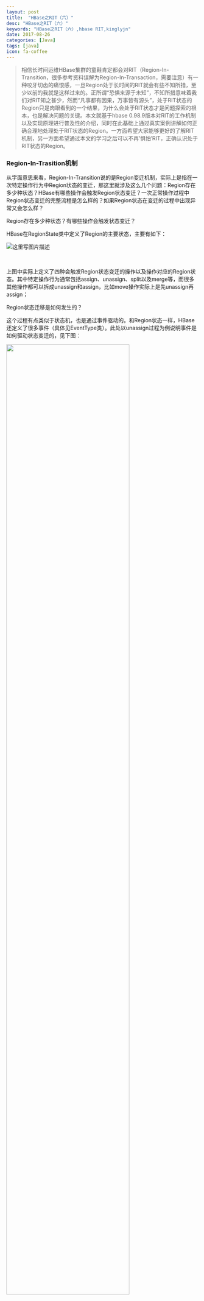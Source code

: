 ```yaml
---
layout: post
title:  "HBase之RIT（六）"
desc: "HBase之RIT（六）"
keywords: "HBase之RIT（六）,hbase RIT,kinglyjn"
date: 2017-08-26
categories: [Java]
tags: [java]
icon: fa-coffee
---
```


> 相信长时间运维HBase集群的童鞋肯定都会对RIT（Region-In-Transition，很多参考资料误解为Region-In-Transaction，需要注意）有一种咬牙切齿的痛恨感，一旦Region处于长时间的RIT就会有些不知所措，至少以前的我就是这样过来的。正所谓“恐惧来源于未知”，不知所措意味着我们对RIT知之甚少，然而“凡事都有因果，万事皆有源头”，处于RIT状态的Region只是肉眼看到的一个结果，为什么会处于RIT状态才是问题探索的根本，也是解决问题的关键。本文就基于hbase 0.98.9版本对RIT的工作机制以及实现原理进行普及性的介绍，同时在此基础上通过真实案例讲解如何正确合理地处理处于RIT状态的Region。一方面希望大家能够更好的了解RIT机制，另一方面希望通过本文的学习之后可以不再’惧怕’RIT，正确认识处于RIT状态的Region。



### Region-In-Trasition机制

从字面意思来看，Region-In-Transition说的是Region变迁机制，实际上是指在一次特定操作行为中Region状态的变迁，那这里就涉及这么几个问题：Region存在多少种状态？HBase有哪些操作会触发Region状态变迁？一次正常操作过程中Region状态变迁的完整流程是怎么样的？如果Region状态在变迁的过程中出现异常又会怎么样？<br>

Region存在多少种状态？有哪些操作会触发状态变迁？<br>

HBase在RegionState类中定义了Region的主要状态，主要有如下：<br>

![这里写图片描述](http://img.blog.csdn.net/20171213115429673?watermark/2/text/aHR0cDovL2Jsb2cuY3Nkbi5uZXQva2luZ2x5am4=/font/5a6L5L2T/fontsize/400/fill/I0JBQkFCMA==/dissolve/70/gravity/SouthEast)

<br>

上图中实际上定义了四种会触发Region状态变迁的操作以及操作对应的Region状态。其中特定操作行为通常包括assign、unassign、split以及merge等，而很多其他操作都可以拆成unassign和assign，比如move操作实际上是先unassign再assign；<br>

Region状态迁移是如何发生的？<br>

这个过程有点类似于状态机，也是通过事件驱动的。和Region状态一样，HBase还定义了很多事件（具体见EventType类）。此处以unassign过程为例说明事件是如何驱动状态变迁的，见下图：<br>

<img src="http://img.blog.csdn.net/20171213115544572?watermark/2/text/aHR0cDovL2Jsb2cuY3Nkbi5uZXQva2luZ2x5am4=/font/5a6L5L2T/fontsize/400/fill/I0JBQkFCMA==/dissolve/70/gravity/SouthEast" style="width:80%"/>
<br>

上图所示是Region在close时的状态变迁图，其中红字部分就是发生的各种事件。可见，如果发生M_ZK_REGION_CLOSING事件，Region就会从OPEN状态迁移到PENDING_CLOSE状态，而发生RS_ZK_REGION_CLOSING事件，Region会从PENDING_CLOSE状态迁移到CLOSING状态，以此类推，发生RS_ZK_REGION_CLOSED事件，Region就会从CLOSING状态迁移到CLOSED状态。当然，除了这些事件之外，HBase还定义了很多其他事件，在此就不一一列举。截至到此，我们知道Region是一个有限状态机，那这个状态机是如何正常工作的，HMaster、RegionServer、Zookeeper又在状态机工作过程中扮演了什么角色，那就接着往下看～<br>

一次正常操作过程中Region状态变迁的完整流程是怎么样的？<br>

接下来本节以unassign操作为例对这个流程进行解析：<br>

整个unassign操作是一个比较复杂的过程，涉及HMaster、RegionServer和Zookeeper三个组件：<br>

1. HMaster负责维护Region在整个操作过程中的状态变化，起到一个枢纽的作用。它有两个重要的HashMap数据结构，分别为regionStates和regionsInTransition，前者用来存储整个集群中所有Region及其当时状态，而后者主要存储在变迁过程中的Region及其状态，后者是前者的一个子集，不包含OPEN状态的Regions；

2. RegionServer负责接收HMaster的指令执行具体unassign操作，实际上就是关闭region操作；

3. Zookeeper负责存储操作过程中的事件，它有一个路径为/hbase/region-in-transition的节点。一旦一个Region发生unssign操作，就会在这个节点下生成一个子节点，子节点的内容是一个“事件”经过序列化的字符串，并且Master会监听在这个子节点上，一旦发生任何事件，Master就会监听到并更新Region的状态。

下图是整个流程示意图：

<img src="http://img.blog.csdn.net/20171213115650694?watermark/2/text/aHR0cDovL2Jsb2cuY3Nkbi5uZXQva2luZ2x5am4=/font/5a6L5L2T/fontsize/400/fill/I0JBQkFCMA==/dissolve/70/gravity/SouthEast" style="width:80%"/>
<br>

1. HMaster先执行事件M_ZK_REGION_CLOSING并更新RegionStates，将该Region的状态改为PENDING_CLOSE，并在regionsInTransition中插入一条记录；

2. 发送一条RPC命令给拥有该Region的RegionServer，责令其关闭该Region;

3. RegionServer接收到HMaster发送过来的命令之后，首先生成一个RS_ZK_REGION_CLOSING事件，更新到Zookeeper，Master监听到ZK节点变动之后更新regionStates，将该Region的状态改为CLOSING;

4. RegionServer执行真正的Region关闭操作：如果该Region正在执行flush或者compaction，等待操作完成；否则将该Region下的所有Memstore强制flush;

5. 完成之后生成事件RS_ZK_REGION_CLOSED，更新到Zookeeper，Master监听到ZK节点变动之后更新regionStates，将该Region的状态改为CLOSED;

到这里，基本上将unssign操作过程中涉及到的Region状态变迁解释清楚了，当然，其他诸如assign操作基本类似，在此不再赘述。这里其实还有一个问题，即关于HMaster上所有Region状态是否需要持久化的问题，刚开始接触这个问题的时候想想并不需要，这些处于RIT的状态信息完全可以通过Zookeeper上/region-in-transition的子节点信息构建出来。然而，在阅读HBase Book的相关章节时，看到如下信息：<br>

于是就充满了疑惑，一方面Master更新hbase:meta是一个远程操作，代价相对很大；另一方面Region状态内存更新和远程更新保证一致性比较困难；再者，Zookeeper上已经有相应RIT信息，再持久化一份并没有太大意义。为了对其进行确认，就查阅跟踪了一下源码，发现是否持久化取决于一个参数： hbase.assignment.usezk ，默认情况下该参数为true，表示使用zk情况下并不会对Region状态进行持久化（详见RegionStateStore类），可见HBase Book的那段说明存在问题，在此特别说明～<br>

如果Region状态在变迁的过程中出现异常会怎么样？<br>

再回顾unassign的整个过程就会发现一次完整操作涉及太多流程，任何异常都可能会导致Region处于较长时间的RIT状态，好在HBase针对常见的异常做了最基本的容错处理：<br>

1. Master宕机重启：Master在宕机之后会丢失所有内存中的信息，也包括RIT信息以及Region状态信息，因此在重启之后会第一时间重建这些信息。重启之后会遍历Zookeeper上/hbase/regions-in-transition节点下的所有子节点，解析所有子节点对应的最后一个‘事件’，解析完成之后一方面借此重建全局的Region状态，另一方面根据状态机转移图对处于RIT状态的Region进行处理。比如如果发现当前Region的状态是PENDING_CLOSE，Master就会再次据此向RegionServer发送’关闭Region’的RPC命令。

2. 其他异常宕机：HBase会在后台开启一个线程定期检查内存中处于RIT中的Region，一旦这些Region处于RIT状态的时长超过一定的阈值（由参数 hbase.master.assignment.timeoutmonitor.timeout 定义，默认600000ms）就会重新执行unassign或者assign操作。比如如果当前Region的状态是PENDING_CLOSE，而且处于该状态的时间超过了600000ms，Master就会重新执行unassign操作，向RegionServer再次发送’关闭Region’的RPC命令。

可见，HBase提供了基本的重试机制，保证在一些短暂异常的情况下能够通过不断重试拉起那些处于RIT状态的Region，进而保证操作的完整性和状态的一致性。 然而不幸的是，因为各种各样的原因，很多Region还是会掉入长时间的RIT状态，甚至是永久的RIT状态，必须人为干预才能解决，下面一节内容让我们看看都有哪些常见的场景会导致Region会处于永久RIT状态，以及遇到这类问题应该如何解决。<br>

### 永久RIT状态案例分析

> 通过RIT机制的了解，其实可以发现处于RIT状态Region并不是什么怪物，大部分处于RIT状态的Region都是短暂的，即使在大多数短暂异常的情况下HBase也提供了重试机制保证Region能够很快恢复正常。然而在一些特别极端的场景下还是会发生一些异常导致部分Region掉入永久的RIT状态，进而会引起表读写阻塞甚至整个集群的读写阻塞。下面我们举两个相关的案例进行说明：

#### 案例一：Compaction永久阻塞

现象：线上一个集群因为未知原因忽然就卡住了，读写完全进不来了；另外还有很多处于PENDING_CLOSE状态的Region。<br>

分析：集群卡住常见原因无非两个，一是Memstore总消耗内存大小超过了上限进而触发RegionServer级别flush，此时系统会阻塞集群执行长时间flush操作；二是storefile数量过多超过设定的上限阈值（参见：hbase.hstore.blockingStoreFiles），此时系统会阻塞所有flush请求而执行compaction。<br>

诊断：<br>

（1）首先查看了各个RegionServer上的Memstore使用大小，并没有达到设定的upperLimit。<br>

（2）再查看了一下所有RegionServer的storefile数量，瞬间石化了，store数为250的RegionServer上storefile数量竟然达到了1.5w+，很多单个store的storefile都超过了设定阈值100<br>

（3）初步怀疑是因为storefile数量过多引起的，看到这么多storefile的第一反应是手动执行major_compaction，然而所有的compact命令好像都没有起任何作用<br>

（4）无意中发现所有RegionServer的Compaction任务都是同一张表music_actions的，而且Compaction时间都基本持续了一两天。到此基本可以确认是因为表music_actions的Compaction任务长时间阻塞，占用了所有的Compaction线程资源，导致集群中所有其他表都无法执行Compaction任务，最后导致StoreFile大量堆积<br>

（5）那为什么会存在PENDING_CLOSE状态的Region呢？经查看，这些处于PENDING_CLOSE状态的Region全部来自于表music_actions，进一步诊断确认是由于在执行graceful_stop过程中unassign时遇到Compaction长时间阻塞导致RegionServer无法执行Region关闭（参考上文unassign过程），因而掉入了永久RIT<br>

解决方案：<br>

（1）这个问题中RIT和集群卡住原因都在于music_actions这张表的Compaction阻塞，因此需要定位Compaction阻塞的具体原因。经过一段时间的定位初步怀疑是因为这张表的编码导致，anyway，具体原因不重要，因为一旦Compaction阻塞，好像是没办法通过正常命令解除这种阻塞的。临时有用的办法是增大集群的Compaction线程，以期望有更多空闲线程可以处理集群中其他Compaction任务，消化大量堆积的StoreFiles<br>

（2）而永久性消灭这种Compaction阻塞只能先将这张表数据迁移出来，然后将这张表暴力删除。暴力删除就是先将HDFS对应文件删除，再将hbase:meta中该表对应的相关数据清除，最后重启整个集群即可。这张表删除之后使用hbck检查一致性之后，集群Compaction阻塞现象就消失了，集群就完全恢复正常。<br>
<br>



#### 案例二：HDFS文件异常

现象：线上集群很多RegionServer短时间内频频宕机，有几个Region处于FAILED_OPEN状态<br>

分析诊断：<br>

（1）查看系统监控以及RegionServer日志，确认RegionServer频繁宕机是因为大量CLOSE_WAIT状态的短连接导致。监控显示短时间内（4h）CLOSE_WAIT的数量从0增长到6w+。<br>

（2）再查看RegionServer日志查看到如下日志：<br>

```shell
2016-07-27 09:42:14,932 [RS_OPEN_REGION-inspur250.photo.163.org,60020,1469581282053-0] ERROR org.apache.hadoop.hbase.regionserver.handler.OpenRegionHandler - Failed open of region=news_user_actions,|u:cfcd208495d565ef66e7dff9f98764da
|1462799167|30671473410714402,1469522128310.3b3ae24c65fc5094bc2acfebaa7a56de., starting to roll back the global memstore size.
java.io.IOException: java.io.IOException: java.io.FileNotFoundException: File does not exist: /hbase/news_user_actions/b7b3faab86527b88a92f2a248a54d3dc/meta/0f47cda55fa44cf9aa2599079894aed6
2016-07-27 09:42:14,934 [RS_OPEN_REGION-inspur250.photo.163.org,60020,1469581282053-0] INFO  org.apache.hadoop.hbase.regionserver.handler.OpenRegionHandler - Opening of region {NAME => 'news_user_actions,|u:cfcd208495d565ef66e7dff9f9
8764da|1462799167|30671473410714402,1469522128310.3b3ae24c65fc5094bc2acfebaa7a56de.', STARTKEY => '|u:cfcd208495d565ef66e7dff9f98764da|1462799167|30671473410714402', ENDKEY => '|u:d0', ENCODED => 3b3ae24c65fc5094bc2acfebaa7a56de,} faile
d, marking as FAILED_OPEN in ZK
```
<br>

日志显示，Region ‘ 3b3ae24c65fc5094bc2acfebaa7a56de ’打开失败，因此状态被设置为FAILED_OPEN，原因初步认为是FileNotFoundException导致，找不到的文件是Region ‘ b7b3faab86527b88a92f2a248a54d3dc ’ 下的一个文件，这两者之间有什么联系呢？<br>

（3）使用hbck检查了一把，得到如下错误信息：<br>

```shell
ERROR: Found lingering reference file hdfs://mycluster/hbase/news_user_actions/3b3ae24c65fc5094bc2acfebaa7a56de/meta/0f47cda55fa44cf9aa2599079894aed6.b7b3faab86527b88a92f2a248a54d3dc
```

看到这里就一下恍然大悟，从引用文件可以看出来，Region ‘ 3b3ae24c65fc5094bc2acfebaa7a56de ’是‘  b7b3faab86527b88a92f2a248a54d3dc ’的子Region，熟悉Split过程的童鞋就会知道，父Region分裂成两个子Region其实并没有涉及到数据文件的分裂，而是会在子Region的HDFS目录下生成一个指向父Region目录的引用文件，直到子Region执行Compaction操作才会将父Region的文件合并过来。<br>

到这里，就可以理解为什么子Region会长时间处于FAILED_OPEN状态：因为子Region引用了父Region的文件，然而父Region的文件因为未知原因丢失了，所以子Region在打开的时候因为找不到引用文件因而会失败。而这种异常并不能通过简单的重试可以解决，所以会长时间掉入RIT状态。<br>

（4）现在基本可以通过RegionServer日志和hbck日志确定Region处于FAILED_OPEN的原因是因为子Region所引用的父Region的文件丢失导致。那为什么会出现CLOSE_WAIT数量暴涨的问题呢？经确认是因为Region在打开的时候会读取Region对应HDFS相关文件，但因为引用文件丢失所以读取失败，读取失败之后系统会不断重试，每次重试都会同datanode建立短连接，这些短连接因为hbase的bug一直得不到合理处理就会引起CLOSEE_WAIT数量暴涨。<br>

解决方案：删掉HDFS上所有检查出来的引用文件即可<br>

案例分析<br>

经过上面两个案例的讲解其实看出得出这么几点：<br>

1. 永久性掉入RIT状态其实出现的概率并不高，都是在一些极端情况下才会出现。绝大部分RIT状态都是暂时的。
2. 一旦掉入永久性RIT状态，说明一定有根本性的问题原因，只有定位出这些问题才能彻底解决问题
3. 如果Region长时间处于PENDING_CLOSE或者CLOSING状态，一般是因为RegionServer在关闭Region的时候遇到了长时间Compaction任务或Flush任务，所以如果Region在做类似于Major_Compact的操作时尽量不要执行unassign操作，比如move操作、disable操作等；而如果Region长时间处于FAILED_OPEN状态，一般是因为HDFS文件出现异常所致，可以通过RegionServer日志以及hbck定位出来


<br>



### 写在文章最后

RIT在很多运维HBase的人看来是一个很神秘的东西，这是因为RIT很少出现，而一旦出现就很致命，运维起来往往不知所措。本文就希望能够打破这种神秘感，还原它的真实本性。文章第一部分通过层层递进的方式介绍了Region-In-Transition机制，第二部分通过生产环境的真实案例分析永久性RIT出现的场景以及应对的方案。希望大家能够更多的了解RIT，通过不断的运维实践最后再也不用惧怕它。







